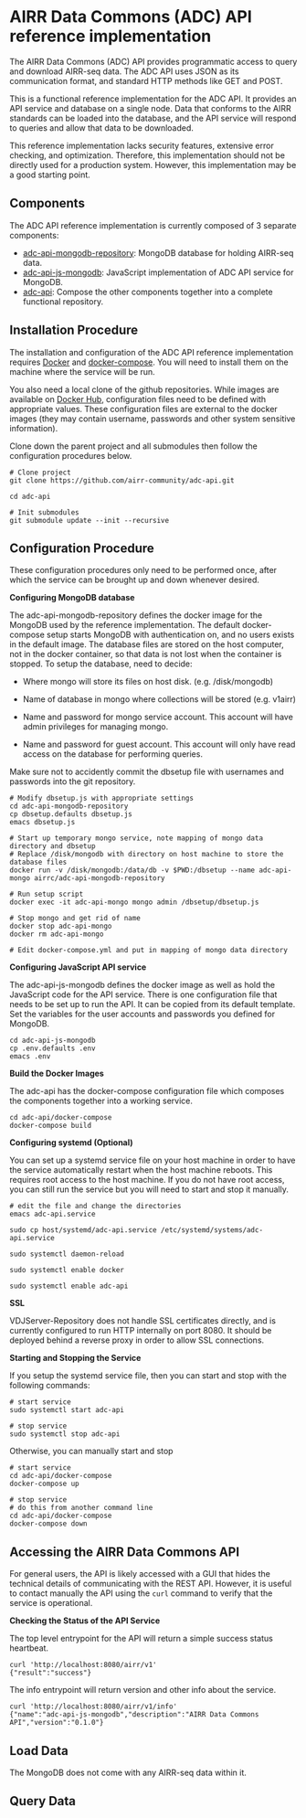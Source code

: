 # AIRR Data Commons (ADC) API reference implementation

The AIRR Data Commons (ADC) API provides programmatic access to query
and download AIRR-seq data. The ADC API uses JSON as its communication
format, and standard HTTP methods like GET and POST.

This is a functional reference implementation for the ADC API. It
provides an API service and database on a single node. Data that
conforms to the AIRR standards can be loaded into the database, and
the API service will respond to queries and allow that data to be
downloaded.

This reference implementation lacks security features, extensive error
checking, and optimization. Therefore, this implementation should not
be directly used for a production system. However, this implementation
may be a good starting point.

## Components

The ADC API reference implementation is currently composed of 3 separate components:

 * [adc-api-mongodb-repository](https://github.com/airr-community/adc-api-mongodb-repository): MongoDB database for holding AIRR-seq data.
 * [adc-api-js-mongodb](https://github.com/airr-community/adc-api-js-mongodb): JavaScript implementation of ADC API service for MongoDB.
 * [adc-api](https://github.com/airr-community/adc-api): Compose the other components together into a complete functional repository.

## Installation Procedure

The installation and configuration of the ADC API reference
implementation requires [Docker](https://www.docker.com) and
[docker-compose](https://docs.docker.com/compose). You will need to
install them on the machine where the service will be run.

You also need a local clone of the github repositories. While images
are available on [Docker
Hub](https://cloud.docker.com/u/airrc/repository/list), configuration
files need to be defined with appropriate values. These configuration
files are external to the docker images (they may contain username,
passwords and other system sensitive information).

Clone down the parent project and all submodules then follow the
configuration procedures below.

```
# Clone project
git clone https://github.com/airr-community/adc-api.git

cd adc-api

# Init submodules
git submodule update --init --recursive
```

## Configuration Procedure

These configuration procedures only need to be performed once, after
which the service can be brought up and down whenever desired.

**Configuring MongoDB database**

The adc-api-mongodb-repository defines the docker image for the
MongoDB used by the reference implementation. The default
docker-compose setup starts MongoDB with authentication on, and no
users exists in the default image. The database files are stored on
the host computer, not in the docker container, so that data is not
lost when the container is stopped. To setup the database, need to
decide:

* Where mongo will store its files on host disk. (e.g. /disk/mongodb)

* Name of database in mongo where collections will be stored (e.g. v1airr)

* Name and password for mongo service account. This account will have
  admin privileges for managing mongo.

* Name and password for guest account. This account will only have
  read access on the database for performing queries.

Make sure not to accidently commit the dbsetup file with usernames and
passwords into the git repository.

```
# Modify dbsetup.js with appropriate settings
cd adc-api-mongodb-repository
cp dbsetup.defaults dbsetup.js
emacs dbsetup.js

# Start up temporary mongo service, note mapping of mongo data directory and dbsetup
# Replace /disk/mongodb with directory on host machine to store the database files
docker run -v /disk/mongodb:/data/db -v $PWD:/dbsetup --name adc-api-mongo airrc/adc-api-mongodb-repository

# Run setup script
docker exec -it adc-api-mongo mongo admin /dbsetup/dbsetup.js

# Stop mongo and get rid of name
docker stop adc-api-mongo
docker rm adc-api-mongo

# Edit docker-compose.yml and put in mapping of mongo data directory
```

**Configuring JavaScript API service**

The adc-api-js-mongodb defines the docker image as well as hold the
JavaScript code for the API service. There is one configuration file
that needs to be set up to run the API. It can be copied from its
default template. Set the variables for the user accounts and
passwords you defined for MongoDB.

```
cd adc-api-js-mongodb
cp .env.defaults .env
emacs .env
```

**Build the Docker Images**

The adc-api has the docker-compose configuration file which composes
the components together into a working service.

```
cd adc-api/docker-compose
docker-compose build
```

**Configuring systemd (Optional)**

You can set up a systemd service file on your host machine in order to
have the service automatically restart when the host machine
reboots. This requires root access to the host machine. If you do not
have root access, you can still run the service but you will need to
start and stop it manually.

```
# edit the file and change the directories
emacs adc-api.service

sudo cp host/systemd/adc-api.service /etc/systemd/systems/adc-api.service

sudo systemctl daemon-reload

sudo systemctl enable docker

sudo systemctl enable adc-api
```

**SSL**

VDJServer-Repository does not handle SSL certificates directly, and is
currently configured to run HTTP internally on port 8080. It should be
deployed behind a reverse proxy in order to allow SSL connections.

**Starting and Stopping the Service**

If you setup the systemd service file, then you can start and stop
with the following commands:

```
# start service
sudo systemctl start adc-api

# stop service
sudo systemctl stop adc-api
```

Otherwise, you can manually start and stop

```
# start service
cd adc-api/docker-compose
docker-compose up

# stop service
# do this from another command line
cd adc-api/docker-compose
docker-compose down
```

## Accessing the AIRR Data Commons API

For general users, the API is likely accessed with a GUI that hides
the technical details of communicating with the REST API. However, it
is useful to contact manually the API using the `curl` command to
verify that the service is operational.

**Checking the Status of the API Service**

The top level entrypoint for the API will return a simple success status heartbeat.

```
curl 'http://localhost:8080/airr/v1'
{"result":"success"}
```

The info entrypoint will return version and other info about the service.

```
curl 'http://localhost:8080/airr/v1/info'
{"name":"adc-api-js-mongodb","description":"AIRR Data Commons API","version":"0.1.0"}
```

## Load Data

The MongoDB does not come with any AIRR-seq data within it.

## Query Data
